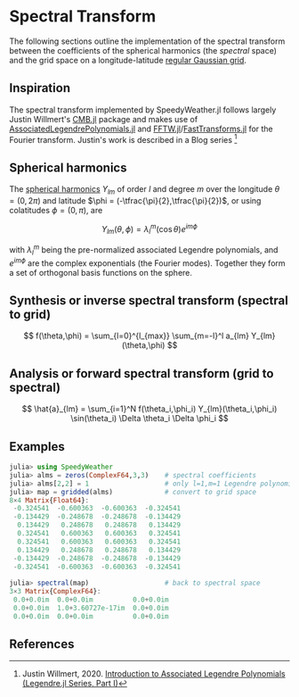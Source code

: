 # Spectral Transform

The following sections outline the implementation of the spectral transform between the coefficients of 
the spherical harmonics (the _spectral_ space) and the grid space on a longitude-latitude
[regular Gaussian grid](https://confluence.ecmwf.int/display/FCST/Gaussian+grids).

## Inspiration

The spectral transform implemented by SpeedyWeather.jl follows largely Justin Willmert's
[CMB.jl](https://github.com/jmert/CMB.jl) package and makes use of
[AssociatedLegendrePolynomials.jl](https://github.com/jmert/AssociatedLegendrePolynomials.jl) and
[FFTW.jl](https://github.com/JuliaMath/FFTW.jl)/[FastTransforms.jl](https://github.com/JuliaApproximation/FastTransforms.jl) for the Fourier transform. Justin's work is described in a Blog series [^1]

## Spherical harmonics

The [spherical harmonics](https://en.wikipedia.org/wiki/Spherical_harmonics) $Y_{lm}$ of order $l$ and degree $m$
over the longitude $\theta = (0,2\pi)$ and latitude $\phi = (-\tfrac{\pi}{2},\tfrac{\pi}{2})$, or
using colatitudes $\phi = (0,\pi)$, are

$$
Y_{lm}(\theta,\phi) = \lambda_l^m(\cos\theta) e^{im\phi}
$$

with $\lambda_l^m$ being the pre-normalized associated Legendre polynomials, and $e^{im\phi}$ are the complex exponentials (the Fourier modes). Together they form a set of orthogonal basis functions on the sphere.

## Synthesis or inverse spectral transform (spectral to grid)

$$
f(\theta,\phi) = \sum_{l=0}^{l_{max}} \sum_{m=-l}^l a_{lm} Y_{lm}(\theta,\phi)
$$

## Analysis or forward spectral transform (grid to spectral)

$$
\hat{a}_{lm} = \sum_{i=1}^N f(\theta_i,\phi_i) Y_{lm}(\theta_i,\phi_i) \sin(\theta_i) \Delta \theta_i \Delta \phi_i
$$

## Examples

```julia
julia> using SpeedyWeather
julia> alms = zeros(ComplexF64,3,3)    # spectral coefficients
julia> alms[2,2] = 1                   # only l=1,m=1 Legendre polynomial
julia> map = gridded(alms)             # convert to grid space
8×4 Matrix{Float64}:
 -0.324541  -0.600363  -0.600363  -0.324541
 -0.134429  -0.248678  -0.248678  -0.134429
  0.134429   0.248678   0.248678   0.134429
  0.324541   0.600363   0.600363   0.324541
  0.324541   0.600363   0.600363   0.324541
  0.134429   0.248678   0.248678   0.134429
 -0.134429  -0.248678  -0.248678  -0.134429
 -0.324541  -0.600363  -0.600363  -0.324541
 
julia> spectral(map)                   # back to spectral space
3×3 Matrix{ComplexF64}:
 0.0+0.0im  0.0+0.0im          0.0+0.0im
 0.0+0.0im  1.0+3.60727e-17im  0.0+0.0im
 0.0+0.0im  0.0+0.0im          0.0+0.0im
```

## References

[^1]: Justin Willmert, 2020. [Introduction to Associated Legendre Polynomials (Legendre.jl Series, Part I)](https://justinwillmert.com/articles/2020/introduction-to-associated-legendre-polynomials/)  
[^2]: Justin Willmert, 2020. [Calculating Legendre Polynomials (Legendre.jl Series, Part II)](https://justinwillmert.com/articles/2020/calculating-legendre-polynomials/)  
[^3]: Justin Willmert, 2020. [Pre-normalizing Legendre Polynomials (Legendre.jl Series, Part III)](https://justinwillmert.com/articles/2020/pre-normalizing-legendre-polynomials/)  
[^4]: Justin Willmert, 2020. [Maintaining numerical accuracy in the Legendre recurrences (Legendre.jl Series, Part IV)](https://justinwillmert.com/articles/2020/maintaining-numerical-accuracy-in-the-legendre-recurrences/)  
[^5]: Justin Willmert, 2020. [Introducing Legendre.jl (Legendre.jl Series, Part V)](https://justinwillmert.com/articles/2020/introducing-legendre.jl/)  
[^6]: Justin Willmert, 2020. [Numerical Accuracy of the Spherical Harmonic Recurrence Coefficient (Legendre.jl Series Addendum)](https://justinwillmert.com/posts/2020/pre-normalizing-legendre-polynomials-addendum/)  
[^7]: Justin Willmert, 2020. [Notes on Calculating the Spherical Harmonics](https://justinwillmert.com/articles/2020/notes-on-calculating-the-spherical-harmonics)  
[^8]: Justin Willmert, 2022. [More Notes on Calculating the Spherical Harmonics: Analysis of maps to harmonic coefficients](https://justinwillmert.com/articles/2022/more-notes-on-calculating-the-spherical-harmonics/)  